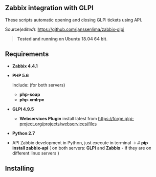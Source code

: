## Zabbix integration with GLPI
These scripts automatic opening and closing GLPI tickets using API.

Source(_edited_): https://github.com/janssenlima/zabbix-glpi
> **Tested and running on Ubuntu 18.04 64 bit.**
## Requirements

- **Zabbix 4.4.1**
- **PHP 5.6**

     Include: (for both servers)
    - **php-soap**
    - **php-xmlrpc**
- **GLPI 4.9.5**
    - **Webservices Plugin** install latest from https://forge.glpi-project.org/projects/webservices/files
- **Python 2.7**
- API Zabbix development in Python, just execute in terminal -> # **pip install zabbix-api** ( on both servers: **GLPI** and **Zabbix** - if they are on different linux servers )

## Installing
